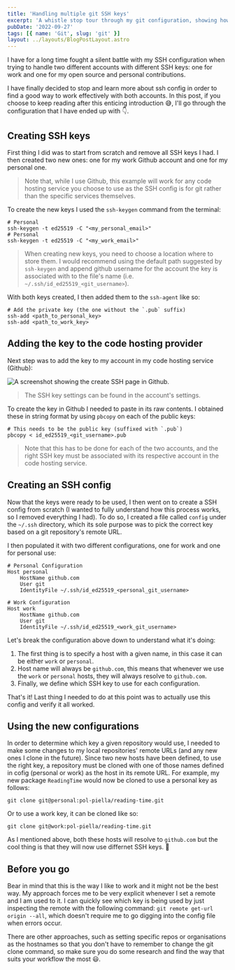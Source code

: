 ```yaml
---
title: 'Handling multiple git SSH keys'
excerpt: 'A whistle stop tour through my git configuration, showing how to effectively deal with two different git users and SSH keys.'
pubDate: '2022-09-27'
tags: [{ name: 'Git', slug: 'git' }]
layout: ../layouts/BlogPostLayout.astro
---
```


I have for a long time fought a silent battle with my SSH configuration when trying to handle two different accounts with different SSH keys: one for work and one for my open source and personal contributions.

I have finally decided to stop and learn more about ssh config in order to find a good way to work effectively with both accounts. In this post, if you choose to keep reading after this enticing introduction 😅, I'll go through the configuration that I have ended up with 👇.

## Creating SSH keys

First thing I did was to start from scratch and remove all SSH keys I had. I then created two new ones: one for my work Github account and one for my personal one.

> Note that, while I use Github, this example will work for any code hosting service you choose to use as the SSH config is for git rather than the specific services themselves.

To create the new keys I used the `ssh-keygen` command from the terminal:

```bash:Terminal
# Personal
ssh-keygen -t ed25519 -C "<my_personal_email>"
# Personal
ssh-keygen -t ed25519 -C "<my_work_email>"
```

> When creating new keys, you need to choose a location where to store them. I would recommend using the default path suggested by `ssh-keygen` and append github username for the account the key is associated with to the file's name (i.e. `~/.ssh/id_ed25519_<git_username>`).

With both keys created, I then added them to the `ssh-agent` like so:

```bash:Terminal
# Add the private key (the one without the `.pub` suffix)
ssh-add <path_to_personal_key>
ssh-add <path_to_work_key>
```

## Adding the key to the code hosting provider

Next step was to add the key to my account in my code hosting service (Github):

![A screenshot showing the create SSH page in Github.](/assets/posts/handling-multiple-git-ssh-keys/new-ssh-key.png)

> The SSH key settings can be found in the account's settings.

To create the key in Github I needed to paste in its raw contents. I obtained these in string format by using `pbcopy` on each of the public keys:

```bash:Terminal
# This needs to be the public key (suffixed with `.pub`)
pbcopy < id_ed25519_<git_username>.pub
```

> Note that this has to be done for each of the two accounts, and the right SSH key must be associated with its respective account in the code hosting service.

## Creating an SSH config

Now that the keys were ready to be used, I then went on to create a SSH config from scratch (I wanted to fully understand how this process works, so I removed everything I had). To do so, I created a file called `config` under the `~/.ssh` directory, which its sole purpose was to pick the correct key based on a git repository's remote URL.

I then populated it with two different configurations, one for work and one for personal use:

```yml:config
# Personal Configuration
Host personal
	HostName github.com
	User git
	IdentityFile ~/.ssh/id_ed25519_<personal_git_username>

# Work Configuration
Host work
	HostName github.com
	User git
	IdentityFile ~/.ssh/id_ed25519_<work_git_username>
```

Let's break the configuration above down to understand what it's doing:

1. The first thing is to specify a host with a given name, in this case it can be either `work` or `personal`.
2. Host name will always be `github.com`, this means that whenever we use the `work` or `personal` hosts, they will always resolve to `github.com`.
3. Finally, we define which SSH key to use for each configuration.

That's it! Last thing I needed to do at this point was to actually use this config and verify it all worked.

## Using the new configurations

In order to determine which key a given repository would use, I needed to make some changes to my local repositories' remote URLs (and any new ones I clone in the future). Since two new hosts have been defined, to use the right key, a repository must be cloned with one of those names defined in cofig (personal or work) as the host in its remote URL. For example, my new package `ReadingTime` would now be cloned to use a personal key as follows:

```bash:Terminal
git clone git@personal:pol-piella/reading-time.git
```

Or to use a work key, it can be cloned like so:

```bash:Terminal
git clone git@work:pol-piella/reading-time.git
```

As I mentioned above, both these hosts will resolve to `github.com` but the cool thing is that they will now use differnet SSH keys. 🎉

## Before you go

Bear in mind that this is the way I like to work and it might not be the best way. My approach forces me to be very explicit whenever I set a remote and I am used to it. I can quickly see which key is being used by just inspecting the remote with the following command: `git remote get-url origin --all`, which doesn't require me to go digging into the config file when errors occur.

There are other approaches, such as setting specific repos or organisations as the hostnames so that you don't have to remember to change the git clone command, so make sure you do some research and find the way that suits your workflow the most 😃.
